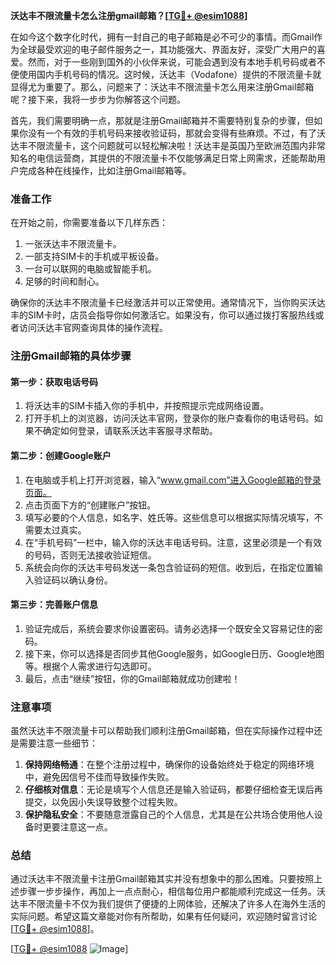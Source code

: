 **沃达丰不限流量卡怎么注册gmail邮箱？[[TG💪+ @esim1088](https://t.me/s/esim1088)]**

在如今这个数字化时代，拥有一封自己的电子邮箱是必不可少的事情。而Gmail作为全球最受欢迎的电子邮件服务之一，其功能强大、界面友好，深受广大用户的喜爱。然而，对于一些刚到国外的小伙伴来说，可能会遇到没有本地手机号码或者不便使用国内手机号码的情况。这时候，沃达丰（Vodafone）提供的不限流量卡就显得尤为重要了。那么，问题来了：沃达丰不限流量卡怎么用来注册Gmail邮箱呢？接下来，我将一步步为你解答这个问题。

首先，我们需要明确一点，那就是注册Gmail邮箱并不需要特别复杂的步骤，但如果你没有一个有效的手机号码来接收验证码，那就会变得有些麻烦。不过，有了沃达丰不限流量卡，这个问题就可以轻松解决啦！沃达丰是英国乃至欧洲范围内非常知名的电信运营商，其提供的不限流量卡不仅能够满足日常上网需求，还能帮助用户完成各种在线操作，比如注册Gmail邮箱等。

### 准备工作

在开始之前，你需要准备以下几样东西：
1. 一张沃达丰不限流量卡。
2. 一部支持SIM卡的手机或平板设备。
3. 一台可以联网的电脑或智能手机。
4. 足够的时间和耐心。

确保你的沃达丰不限流量卡已经激活并可以正常使用。通常情况下，当你购买沃达丰的SIM卡时，店员会指导你如何激活它。如果没有，你可以通过拨打客服热线或者访问沃达丰官网查询具体的操作流程。

### 注册Gmail邮箱的具体步骤

#### 第一步：获取电话号码

1. 将沃达丰的SIM卡插入你的手机中，并按照提示完成网络设置。
2. 打开手机上的浏览器，访问沃达丰官网，登录你的账户查看你的电话号码。如果不确定如何登录，请联系沃达丰客服寻求帮助。

#### 第二步：创建Google账户

1. 在电脑或手机上打开浏览器，输入“www.gmail.com”进入Google邮箱的登录页面。
2. 点击页面下方的“创建账户”按钮。
3. 填写必要的个人信息，如名字、姓氏等。这些信息可以根据实际情况填写，不需要太过真实。
4. 在“手机号码”一栏中，输入你的沃达丰电话号码。注意，这里必须是一个有效的号码，否则无法接收验证短信。
5. 系统会向你的沃达丰号码发送一条包含验证码的短信。收到后，在指定位置输入验证码以确认身份。

#### 第三步：完善账户信息

1. 验证完成后，系统会要求你设置密码。请务必选择一个既安全又容易记住的密码。
2. 接下来，你可以选择是否同步其他Google服务，如Google日历、Google地图等。根据个人需求进行勾选即可。
3. 最后，点击“继续”按钮，你的Gmail邮箱就成功创建啦！

### 注意事项

虽然沃达丰不限流量卡可以帮助我们顺利注册Gmail邮箱，但在实际操作过程中还是需要注意一些细节：

1. **保持网络畅通**：在整个注册过程中，确保你的设备始终处于稳定的网络环境中，避免因信号不佳而导致操作失败。
2. **仔细核对信息**：无论是填写个人信息还是输入验证码，都要仔细检查无误后再提交，以免因小失误导致整个过程失败。
3. **保护隐私安全**：不要随意泄露自己的个人信息，尤其是在公共场合使用他人设备时更要注意这一点。

### 总结

通过沃达丰不限流量卡注册Gmail邮箱其实并没有想象中的那么困难。只要按照上述步骤一步步操作，再加上一点点耐心，相信每位用户都能顺利完成这一任务。沃达丰不限流量卡不仅为我们提供了便捷的上网体验，还解决了许多人在海外生活的实际问题。希望这篇文章能对你有所帮助，如果有任何疑问，欢迎随时留言讨论[[TG💪+ @esim1088](https://t.me/s/esim1088)]。

[[TG💪+ @esim1088](https://t.me/s/esim1088) ![Image](https://i.postimg.cc/4NQfJmqS/Snipaste-2025-05-13-00-14-12.png)]